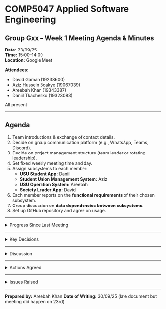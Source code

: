 # COMP5047 Applied Software Engineering  
## Group Gxx – Week 1 Meeting Agenda & Minutes  

**Date:** 23/09/25  
**Time:** 15:00–14:00  
**Location:** Google Meet  

**Attendees:**  
- David Gaman (19238600)  
- Aziz Hussein Boakye (19067039)  
- Areebah Khan (19343387)  
- Daniil Tkachenko (19323083)  

All present 

---

## Agenda

1. Team introductions & exchange of contact details.  
2. Decide on group communication platform (e.g., WhatsApp, Teams, Discord).  
3. Decide on project management structure (team leader or rotating leadership).  
4. Set fixed weekly meeting time and day.  
5. Assign subsystems to each member:
   - **USU Student App:** Daniil  
   - **Student Union Management System:** Aziz  
   - **USU Operation System:** Areebah  
   - **Society Leader App:** David  
6. Each member reports on the **functional requirements** of their chosen subsystem.  
7. Group discussion on **data dependencies between subsystems**.  
8. Set up GitHub repository and agree on usage.  


---

<details>
<summary>Progress Since Last Meeting</summary>

- First official meeting; no prior actions.  

</details>

---

<details>
<summary>Key Decisions</summary>

- **Communication:** Group WhatsApp created for fast communication.  
- **Leadership:** Areebah for now   
- **Weekly Meeting:** Agreed to meet every Tuesday at 15:00.  
- **Subsystem Allocation:**  
  - Daniil → USU Student App  
  - Aziz → Student Union Management System  
  - Areebah → USU Operation System  
  - David → Society Leader App  

</details>

---

<details>
<summary>Discussion</summary>

- Each member presented **functional requirements** of their subsystem based on the case study.  
- Identified **data dependencies between subsystems**, for example:  
  - Student App requires event & society data from both Union Management and Society Leader App.  
  - Society Leader App requires approval data from Union Management System.  
  - Union Management System requires membership approvals from USU Operation System.  
  - USU Operation System requires union event data from Union Management System.  

</details>

---

<details>
<summary>Actions Agreed</summary>

- **All Members:** Upload functional requirements of assigned subsystem to GitHub (individual repos).  
- **Team Leader:** Create shared GitHub repo for coursework and add members.  
- **All Members:** Clone repo and upload Week 1 meeting notes.  

</details>

---

<details>
<summary>Issues Raised</summary>

- None at this stage.  

</details>

---

**Prepared by:** Areebah Khan 
**Date of Writing:** 30/09/25 (late document but meeting did happen on 23rd)

